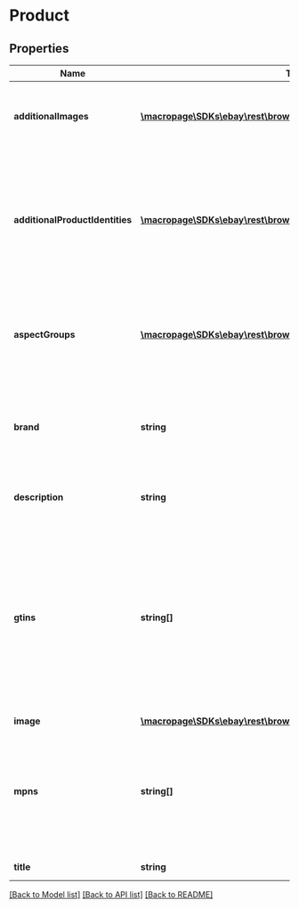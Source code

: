 # Product

## Properties
Name | Type | Description | Notes
------------ | ------------- | ------------- | -------------
**additionalImages** | [**\macropage\SDKs\ebay\rest\browse\Model\Image[]**](Image.md) | An array of containers with the URLs for the product images that are in addition to the primary image. | [optional] 
**additionalProductIdentities** | [**\macropage\SDKs\ebay\rest\browse\Model\AdditionalProductIdentity[]**](AdditionalProductIdentity.md) | An array of product identifiers associated with the item. This container is returned if the seller has associated the eBay Product Identifier (ePID) with the item and in the request fieldgroups is set to PRODUCT. | [optional] 
**aspectGroups** | [**\macropage\SDKs\ebay\rest\browse\Model\AspectGroup[]**](AspectGroup.md) | An array of containers for the product aspects. Each group contains the aspect group name and the aspect name/value pairs. | [optional] 
**brand** | **string** | The brand associated with product. To identify the product, this is always used along with MPN (manufacturer part number). | [optional] 
**description** | **string** | The rich description of an eBay product, which might contain HTML. | [optional] 
**gtins** | **string[]** | An array of all the possible GTINs values associated with the product. A GTIN is a unique Global Trade Item number of the item as defined by http://www.gtin.info. This can be a UPC (Universal Product Code), EAN (European Article Number), or an ISBN (International Standard Book Number) value. | [optional] 
**image** | [**\macropage\SDKs\ebay\rest\browse\Model\Image**](Image.md) |  | [optional] 
**mpns** | **string[]** | An array of all possible MPN values associated with the product. A MPNs is manufacturer part number of the product. To identify the product, this is always used along with brand. | [optional] 
**title** | **string** | The title of the product. | [optional] 

[[Back to Model list]](../README.md#documentation-for-models) [[Back to API list]](../README.md#documentation-for-api-endpoints) [[Back to README]](../README.md)


